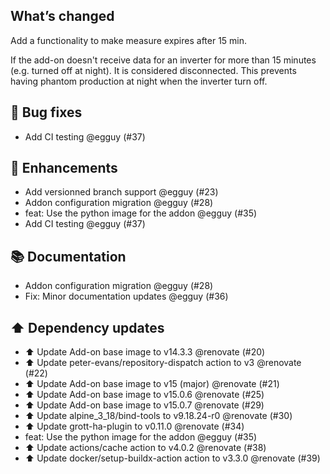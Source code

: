 ## What’s changed

Add a functionality to make measure expires after 15 min.

If the add-on doesn't receive data for an inverter for more than 15 minutes (e.g. turned off at night). It is considered disconnected. This prevents having phantom production at night when the inverter turn off.

## 🐛 Bug fixes

- Add CI testing @egguy (#37)

## 🚀 Enhancements

- Add versionned branch support @egguy (#23)
- Addon configuration migration @egguy (#28)
- feat: Use the python image for the addon @egguy (#35)
- Add CI testing @egguy (#37)

## 📚 Documentation

- Addon configuration migration @egguy (#28)
- Fix: Minor documentation updates @egguy (#36)

## ⬆️ Dependency updates

- ⬆️ Update Add-on base image to v14.3.3 @renovate (#20)
- ⬆️ Update peter-evans/repository-dispatch action to v3 @renovate (#22)
- ⬆️ Update Add-on base image to v15 (major) @renovate (#21)
- ⬆️ Update Add-on base image to v15.0.6 @renovate (#25)
- ⬆️ Update Add-on base image to v15.0.7 @renovate (#29)
- ⬆️ Update alpine_3_18/bind-tools to v9.18.24-r0 @renovate (#30)
- ⬆️ Update grott-ha-plugin to v0.11.0 @renovate (#34)
- feat: Use the python image for the addon @egguy (#35)
- ⬆️ Update actions/cache action to v4.0.2 @renovate (#38)
- ⬆️ Update docker/setup-buildx-action action to v3.3.0 @renovate (#39)
